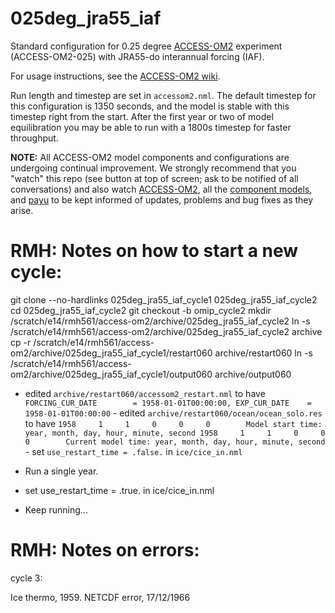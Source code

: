 # 025deg_jra55_iaf
Standard configuration for 0.25 degree [ACCESS-OM2](https://github.com/COSIMA/access-om2) experiment (ACCESS-OM2-025) with JRA55-do interannual forcing (IAF).

For usage instructions, see the [ACCESS-OM2 wiki](https://github.com/COSIMA/access-om2/wiki).

Run length and timestep are set in `accessom2.nml`. The default timestep for this configuration is 1350 seconds, and the model is stable with this timestep right from the start. After the first year or two of model equilibration you may be able to run with a 1800s timestep for faster throughput.

**NOTE:** All ACCESS-OM2 model components and configurations are undergoing continual improvement. We strongly recommend that you "watch" this repo (see button at top of screen; ask to be notified of all conversations) and also watch [ACCESS-OM2](https://github.com/COSIMA/access-om2), all the [component models](https://github.com/COSIMA/access-om2/tree/master/src), and [payu](https://github.com/payu-org/payu) to be kept informed of updates, problems and bug fixes as they arise.

# RMH: Notes on how to start a new cycle:

git clone --no-hardlinks 025deg_jra55_iaf_cycle1 025deg_jra55_iaf_cycle2
cd 025deg_jra55_iaf_cycle2
git checkout -b omip_cycle2
mkdir /scratch/e14/rmh561/access-om2/archive/025deg_jra55_iaf_cycle2
ln -s /scratch/e14/rmh561/access-om2/archive/025deg_jra55_iaf_cycle2 archive
cp -r /scratch/e14/rmh561/access-om2/archive/025deg_jra55_iaf_cycle1/restart060 archive/restart060
ln -s /scratch/e14/rmh561/access-om2/archive/025deg_jra55_iaf_cycle1/output060 archive/output060

- edited `archive/restart060/accessom2_restart.nml` to have
        ```
         FORCING_CUR_DATE        = 1958-01-01T00:00:00,
          EXP_CUR_DATE    = 1958-01-01T00:00:00
          ```
          - edited `archive/restart060/ocean/ocean_solo.res` to have
          ```
          1958     1     1     0     0     0        Model start time:
          year, month, day, hour, minute, second
          1958     1     1     0     0     0        Current model
          time: year, month, day, hour, minute, second
          ```
          - set `use_restart_time = .false.` in `ice/cice_in.nml`

- Run a single year.
- set use_restart_time = .true. in ice/cice_in.nml
- Keep running...

# RMH: Notes on errors:

cycle 3:

Ice thermo, 1959.
NETCDF error, 17/12/1966

